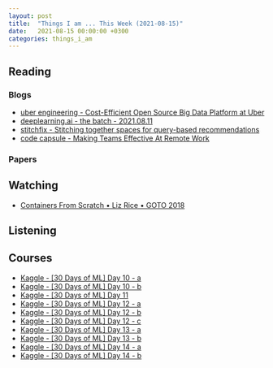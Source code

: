 ```yaml
---
layout: post
title:  "Things I am ... This Week (2021-08-15)"
date:   2021-08-15 00:00:00 +0300
categories: things_i_am
---
```


<!-- # Things I am ... This Week   -->

## Reading

### Blogs

- [uber engineering - Cost-Efficient Open Source Big Data Platform at Uber][uber1]
- [deeplearning.ai - the batch - 2021.08.11][dl1]
- [stitchfix - Stitching together spaces for query-based recommendations][sf1]
- [code capsule - Making Teams Effective At Remote Work][cc1]

### Papers

## Watching

- [Containers From Scratch • Liz Rice • GOTO 2018][yt1]

## Listening

## Courses

- [Kaggle - [30 Days of ML] Day 10 - a][kg1]
- [Kaggle - [30 Days of ML] Day 10 - b][kg2]
- [Kaggle - [30 Days of ML] Day 11][kg3]
- [Kaggle - [30 Days of ML] Day 12 - a][kg4a]
- [Kaggle - [30 Days of ML] Day 12 - b][kg4b]
- [Kaggle - [30 Days of ML] Day 12 - c][kg4c]
- [Kaggle - [30 Days of ML] Day 13 - a][kg5a]
- [Kaggle - [30 Days of ML] Day 13 - b][kg5b]
- [Kaggle - [30 Days of ML] Day 14 - a][kg6a]
- [Kaggle - [30 Days of ML] Day 14 - b][kg6b]

[kg1]:https://www.kaggle.com/dansbecker/underfitting-and-overfitting
[kg2]:https://www.kaggle.com/dansbecker/random-forests
[kg3]:https://www.kaggle.com/alexisbcook/machine-learning-competitions
[kg4a]:https://www.kaggle.com/alexisbcook/introduction
[kg4b]:https://www.kaggle.com/alexisbcook/missing-values
[kg4c]:https://www.kaggle.com/alexisbcook/categorical-variables
[kg5a]:https://www.kaggle.com/alexisbcook/pipelines
[kg5b]:https://www.kaggle.com/alexisbcook/cross-validation
[kg6a]:https://www.kaggle.com/alexisbcook/xgboost
[kg6b]:https://www.kaggle.com/alexisbcook/data-leakage
[uber1]:https://eng.uber.com/cost-efficient-big-data-platform/
[dl1]:https://info.deeplearning.ai/the-batch-ai-recognizes-race-in-x-rays-robots-do-bees-work-transformers-pay-closer-attention-new-research-centers-1
[yt1]:https://www.youtube.com/watch?v=8fi7uSYlOdc
[sf1]:https://multithreaded.stitchfix.com/blog/2021/08/13/stitching-together-spaces-for-query-based-recommendations/
[cc1]:https://codecapsule.com/2021/08/17/making-teams-effective-at-remote-work/

